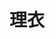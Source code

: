 ---
description: 还有这样节俭有心的女人吗？
layout: post
results:
- formattedPrice: 免费
  version: '1.0'
  primaryGenreName: Lifestyle
  genreIds:
  - '6012'
  artworkUrl60: http://is2.mzstatic.com/image/thumb/Purple122/v4/df/c4/98/dfc498c7-1ea4-b88b-445b-791c23ced2f0/source/60x60bb.jpg
  minimumOsVersion: '8.0'
  appletvScreenshotUrls: &a []
  sellerName: Xiaoyi Zhang
  supportedDevices:
  - iPad2Wifi-iPad2Wifi
  - iPad23G-iPad23G
  - iPhone4S-iPhone4S
  - iPadThirdGen-iPadThirdGen
  - iPadThirdGen4G-iPadThirdGen4G
  - iPhone5-iPhone5
  - iPodTouchFifthGen-iPodTouchFifthGen
  - iPadFourthGen-iPadFourthGen
  - iPadFourthGen4G-iPadFourthGen4G
  - iPadMini-iPadMini
  - iPadMini4G-iPadMini4G
  - iPhone5c-iPhone5c
  - iPhone5s-iPhone5s
  - iPadAir-iPadAir
  - iPadAirCellular-iPadAirCellular
  - iPadMiniRetina-iPadMiniRetina
  - iPadMiniRetinaCellular-iPadMiniRetinaCellular
  - iPhone6-iPhone6
  - iPhone6Plus-iPhone6Plus
  - iPadAir2-iPadAir2
  - iPadAir2Cellular-iPadAir2Cellular
  - iPadMini3-iPadMini3
  - iPadMini3Cellular-iPadMini3Cellular
  - iPodTouchSixthGen-iPodTouchSixthGen
  - iPhone6s-iPhone6s
  - iPhone6sPlus-iPhone6sPlus
  - iPadMini4-iPadMini4
  - iPadMini4Cellular-iPadMini4Cellular
  - iPadPro-iPadPro
  - iPadProCellular-iPadProCellular
  - iPadPro97-iPadPro97
  - iPadPro97Cellular-iPadPro97Cellular
  - iPhoneSE-iPhoneSE
  - iPhone7-iPhone7
  - iPhone7Plus-iPhone7Plus
  - iPad611-iPad611
  - iPad612-iPad612
  genres:
  - 生活
  currentVersionReleaseDate: '2017-02-22T01:18:55Z'
  trackName: 理衣
  isVppDeviceBasedLicensingEnabled: true
  description: '理衣是一款集衣物的线上记录，存储及搭配为一体的APP，我们志在帮你管理与穿衣搭配相关的一切。

    你可以拍摄自己的衣服保存进手机，理衣的抠图及图片美化功能让这个过程变得轻松愉快。

    你可以用保存好的衣服进行搭配，自由缩放旋转，还可以加入喜欢的小贴纸。'
  price: 0
  trackId: 1114699193
  releaseDate: '2017-02-22T01:18:55Z'
  advisories: *a
  screenshotUrls:
  - http://a1.mzstatic.com/us/r30/Purple122/v4/ab/54/34/ab5434b4-e2fe-74b1-5950-993653b09f61/screen696x696.jpeg
  - http://a5.mzstatic.com/us/r30/Purple122/v4/72/fd/68/72fd68c0-2f33-f96b-fbfc-90466167c796/screen696x696.jpeg
  - http://a4.mzstatic.com/us/r30/Purple91/v4/b9/ea/c6/b9eac6f5-a804-8979-a884-260703b58c31/screen696x696.jpeg
  - http://a3.mzstatic.com/us/r30/Purple111/v4/d6/91/d4/d691d437-c077-3a0f-3caa-aa5c09fc25c7/screen696x696.jpeg
  - http://a5.mzstatic.com/us/r30/Purple122/v4/af/33/c2/af33c24d-69e4-6cd2-76fb-5b34b4a25844/screen696x696.jpeg
  artistViewUrl: https://itunes.apple.com/cn/developer/xiaoyi-zhang/id1080546003?uo=4
  primaryGenreId: 6012
  kind: software
  fileSizeBytes: '51841024'
  bundleId: xiaoyiz.MyCloset
  trackContentRating: 4+
  contentAdvisoryRating: 4+
  trackCensoredName: 理衣
  isGameCenterEnabled: false
  artistName: Xiaoyi Zhang
  languageCodesISO2A:
  - EN
  features: *a
  wrapperType: software
  artworkUrl512: http://is2.mzstatic.com/image/thumb/Purple122/v4/df/c4/98/dfc498c7-1ea4-b88b-445b-791c23ced2f0/source/512x512bb.jpg
  artworkUrl100: http://is2.mzstatic.com/image/thumb/Purple122/v4/df/c4/98/dfc498c7-1ea4-b88b-445b-791c23ced2f0/source/100x100bb.jpg
  trackViewUrl: https://geo.itunes.apple.com/cn/app/%E7%90%86%E8%A1%A3/id1114699193?mt=8&uo=4
  artistId: 1080546003
  currency: CNY
  ipadScreenshotUrls: *a
category: 生活
tags: tag1
resultCount: 1
title: 理衣

---